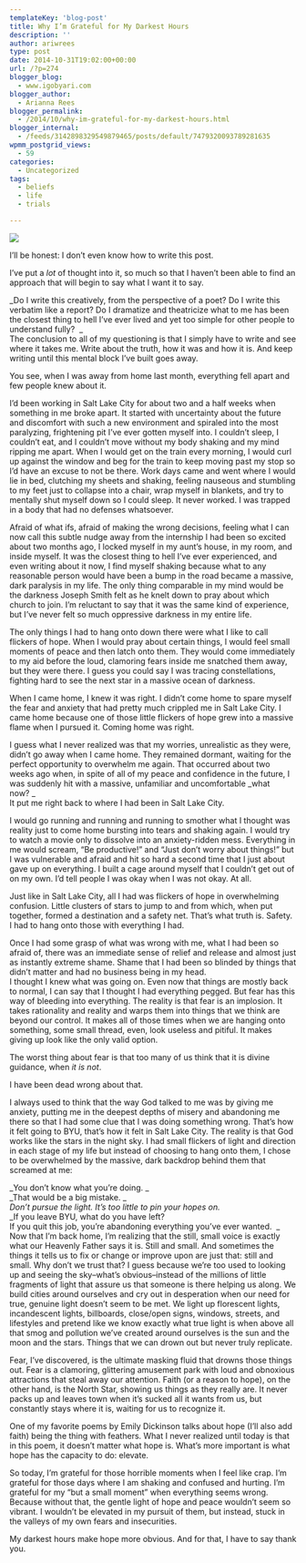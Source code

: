 ```yaml
---
templateKey: 'blog-post'
title: Why I’m Grateful for My Darkest Hours
description: ''
author: ariwrees
type: post
date: 2014-10-31T19:02:00+00:00
url: /?p=274
blogger_blog:
  - www.igobyari.com
blogger_author:
  - Arianna Rees
blogger_permalink:
  - /2014/10/why-im-grateful-for-my-darkest-hours.html
blogger_internal:
  - /feeds/3142898329549879465/posts/default/7479320093789281635
wpmm_postgrid_views:
  - 59
categories:
  - Uncategorized
tags:
  - beliefs
  - life
  - trials

---
```

[![](https://www.igobyari.com/wp-content/uploads/2014/10/prodigalpost1.jpg)](https://www.igobyari.com/wp-content/uploads/2014/10/prodigalpost1.jpg)

I’ll be honest: I don’t even know how to write this post.

I’ve put a _lot_ of thought into it, so much so that I haven’t been able to find an approach that will begin to say what I want it to say.

_Do I write this creatively, from the perspective of a poet? Do I write this verbatim like a report? Do I dramatize and theatricize what to me has been the closest thing to hell I’ve ever lived and yet too simple for other people to understand fully?  _  
The conclusion to all of my questioning is that I simply have to write and see where it takes me. Write about the truth, how it was and how it is. And keep writing until this mental block I’ve built goes away.

You see, when I was away from home last month, everything fell apart and few people knew about it.

I’d been working in Salt Lake City for about two and a half weeks when something in me broke apart. It started with uncertainty about the future and discomfort with such a new environment and spiraled into the most paralyzing, frightening pit I’ve ever gotten myself into. I couldn’t sleep, I couldn’t eat, and I couldn’t move without my body shaking and my mind ripping me apart. When I would get on the train every morning, I would curl up against the window and beg for the train to keep moving past my stop so I’d have an excuse to not be there. Work days came and went where I would lie in bed, clutching my sheets and shaking, feeling nauseous and stumbling to my feet just to collapse into a chair, wrap myself in blankets, and try to mentally shut myself down so I could sleep. It never worked. I was trapped in a body that had no defenses whatsoever.

Afraid of what ifs, afraid of making the wrong decisions, feeling what I can now call this subtle nudge away from the internship I had been so excited about two months ago, I locked myself in my aunt’s house, in my room, and inside myself. It was the closest thing to hell I’ve ever experienced, and even writing about it now, I find myself shaking because what to any reasonable person would have been a bump in the road became a massive, dark paralysis in my life. The only thing comparable in my mind would be the darkness Joseph Smith felt as he knelt down to pray about which church to join. I’m reluctant to say that it was the same kind of experience, but I’ve never felt so much oppressive darkness in my entire life.

The only things I had to hang onto down there were what I like to call flickers of hope. When I would pray about certain things, I would feel small moments of peace and then latch onto them. They would come immediately to my aid before the loud, clamoring fears inside me snatched them away, but they were there. I guess you could say I was tracing constellations, fighting hard to see the next star in a massive ocean of darkness.

When I came home, I knew it was right. I didn’t come home to spare myself the fear and anxiety that had pretty much crippled me in Salt Lake City. I came home because one of those little flickers of hope grew into a massive flame when I pursued it. Coming home was right.

I guess what I never realized was that my worries, unrealistic as they were, didn’t go away when I came home. They remained dormant, waiting for the perfect opportunity to overwhelm me again. That occurred about two weeks ago when, in spite of all of my peace and confidence in the future, I was suddenly hit with a massive, unfamiliar and uncomfortable _what now? _  
It put me right back to where I had been in Salt Lake City.

I would go running and running and running to smother what I thought was reality just to come home bursting into tears and shaking again. I would try to watch a movie only to dissolve into an anxiety-ridden mess. Everything in me would scream, “Be productive!” and “Just don’t worry about things!” but I was vulnerable and afraid and hit so hard a second time that I just about gave up on everything. I built a cage around myself that I couldn’t get out of on my own. I’d tell people I was okay when I was not okay. At all.

Just like in Salt Lake City, all I had was flickers of hope in overwhelming confusion. Little clusters of stars to jump to and from which, when put together, formed a destination and a safety net. That’s what truth is. Safety. I had to hang onto those with everything I had.

Once I had some grasp of what was wrong with me, what I had been so afraid of, there was an immediate sense of relief and release and almost just as instantly extreme shame. Shame that I had been so blinded by things that didn’t matter and had no business being in my head.  
I thought I knew what was going on. Even now that things are mostly back to normal, I can say that I thought I had everything pegged. But fear has this way of bleeding into everything. The reality is that fear is an implosion. It takes rationality and reality and warps them into things that we think are beyond our control. It makes all of those times when we are hanging onto something, some small thread, even, look useless and pitiful. It makes giving up look like the only valid option.

The worst thing about fear is that too many of us think that it is divine guidance, when _it is not_.

I have been dead wrong about that.

I always used to think that the way God talked to me was by giving me anxiety, putting me in the deepest depths of misery and abandoning me there so that I had some clue that I was doing something wrong. That’s how it felt going to BYU, that’s how it felt in Salt Lake City. The reality is that God works like the stars in the night sky. I had small flickers of light and direction in each stage of my life but instead of choosing to hang onto them, I chose to be overwhelmed by the massive, dark backdrop behind them that screamed at me:

_You don’t know what you’re doing. _  
_That would be a big mistake. _  
_Don’t pursue the light. It’s too little to pin your hopes on._  
_If you leave BYU, what do you have left?  
If you quit this job, you’re abandoning everything you’ve ever wanted.  _  
Now that I’m back home, I’m realizing that the still, small voice is exactly what our Heavenly Father says it is. Still and small. And sometimes the things it tells us to fix or change or improve upon are just that: still and small. Why don’t we trust that? I guess because we’re too used to looking up and seeing the sky–what’s obvious–instead of the millions of little fragments of light that assure us that someone is there helping us along. We build cities around ourselves and cry out in desperation when our need for true, genuine light doesn’t seem to be met. We light up florescent lights, incandescent lights, billboards, close/open signs, windows, streets, and lifestyles and pretend like we know exactly what true light is when above all that smog and pollution we’ve created around ourselves is the sun and the moon and the stars. Things that we can drown out but never truly replicate.

Fear, I’ve discovered, is the ultimate masking fluid that drowns those things out. Fear is a clamoring, glittering amusement park with loud and obnoxious attractions that steal away our attention. Faith (or a reason to hope), on the other hand, is the North Star, showing us things as they really are. It never packs up and leaves town when it’s sucked all it wants from us, but constantly stays where it is, waiting for us to recognize it.

One of my favorite poems by Emily Dickinson talks about hope (I’ll also add faith) being the thing with feathers. What I never realized until today is that in this poem, it doesn’t matter what hope is. What’s more important is what hope has the capacity to do: elevate.

So today, I’m grateful for those horrible moments when I feel like crap. I’m grateful for those days where I am shaking and confused and hurting. I’m grateful for my “but a small moment” when everything seems wrong. Because without that, the gentle light of hope and peace wouldn’t seem so vibrant. I wouldn’t be elevated in my pursuit of them, but instead, stuck in the valleys of my own fears and insecurities.

My darkest hours make hope more obvious. And for that, I have to say thank you.